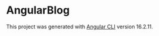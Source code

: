 # AngularBlog

This project was generated with [Angular CLI](https://github.com/angular/angular-cli) version 16.2.11.
